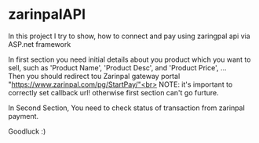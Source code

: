 # zarinpalAPI
In this project I try to show, how to connect and pay using zaringpal api via ASP.net framework

In first section you need initial details about you product which you want to sell, such as 'Product Name', 'Product Desc', and 'Product Price', ...<br>
Then you should redirect tou Zarinpal gateway portal "https://www.zarinpal.com/pg/StartPay/"<br>
NOTE: it's important to correctly set callback url! otherwise first section can't go furture.<br>

In Second Section, You need to check status of transaction from zarinpal payment.

Goodluck :)
